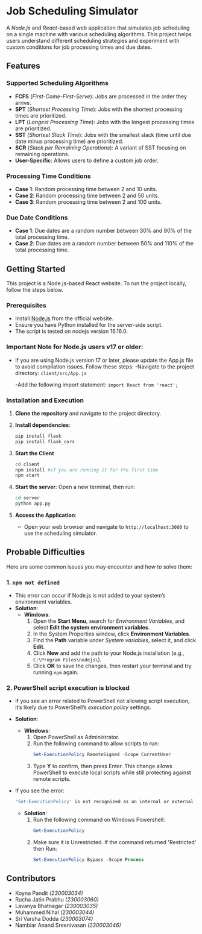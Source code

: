 # Job Scheduling Simulator

A *Node.js* and *React*-based web application that simulates job scheduling on a single machine with various scheduling algorithms. This project helps users understand different scheduling strategies and experiment with custom conditions for job processing times and due dates.

## Features

### Supported Scheduling Algorithms
- **FCFS** (*First-Come-First-Serve*): Jobs are processed in the order they arrive.
- **SPT** (*Shortest Processing Time*): Jobs with the shortest processing times are prioritized.
- **LPT** (*Longest Processing Time*): Jobs with the longest processing times are prioritized.
- **SST** (*Shortest Slack Time*): Jobs with the smallest slack (time until due date minus processing time) are prioritized.
- **SCR** (*Slack per Remaining Operations*): A variant of SST focusing on remaining operations.
- **User-Specific**: Allows users to define a custom job order.

### Processing Time Conditions
- **Case 1**: Random processing time between 2 and 10 units.
- **Case 2**: Random processing time between 2 and 50 units.
- **Case 3**: Random processing time between 2 and 100 units.

### Due Date Conditions
- **Case 1**: Due dates are a random number between 30% and 90% of the total processing time.
- **Case 2**: Due dates are a random number between 50% and 110% of the total processing time.

## Getting Started

This project is a Node.js-based React website. To run the project locally, follow the steps below.

### Prerequisites
- Install [Node.js](https://nodejs.org/) from the official website.
- Ensure you have Python installed for the server-side script.
- The script is tested on nodejs version 16.16.0.
### Important Note for Node.js users v17 or older:
- If you are using Node.js version 17 or later, please update the App.js file to avoid compilation issues. Follow these steps:
    -Navigate to the project directory:
       ```client/src/App.js
      ```

  -Add the following import statement:
      ```
      import React from 'react';
      ``` 

### Installation and Execution

1. **Clone the repository** and navigate to the project directory.

2. **Install dependencies**:
    ```bash
    pip install flask
    pip install flask_cors
    ```
3. **Start the Client**
    ```bash
    cd client
    npm install #if you are running it for the first time
    npm start
    ```

4. **Start the server**:
    Open a new terminal, then run:
    ```bash
    cd server
    python app.py
    ```

5. **Access the Application**:
   - Open your web browser and navigate to `http://localhost:3000` to use the scheduling simulator.

## Probable Difficulties

Here are some common issues you may encounter and how to solve them:

### 1. `npm not defined`
   - This error can occur if Node.js is not added to your system’s environment variables.
   - **Solution**:
      - **Windows**:
         1. Open the **Start Menu**, search for *Environment Variables*, and select **Edit the system environment variables**.
         2. In the System Properties window, click **Environment Variables**.
         3. Find the **Path** variable under *System variables*, select it, and click **Edit**.
         4. Click **New** and add the path to your Node.js installation (e.g., `C:\Program Files\nodejs\`).
         5. Click **OK** to save the changes, then restart your terminal and try running `npm` again.

### 2. PowerShell script execution is blocked
   - If you see an error related to PowerShell not allowing script execution, it’s likely due to PowerShell’s *execution policy* settings.
   - **Solution**:
      - **Windows**:
         1. Open PowerShell as Administrator.
         2. Run the following command to allow scripts to run:
            ```powershell
            Set-ExecutionPolicy RemoteSigned -Scope CurrentUser
            ```
         3. Type **Y** to confirm, then press Enter. This change allows PowerShell to execute local scripts while still protecting against remote scripts.
   
- If you see the error:
  ```powershell
  'Set-ExecutionPolicy' is not recognized as an internal or external command, operable program or batch file.
  ```
     - **Solution**:
        1. Run the following command on Windows Powershell:
            ```powershell
            Get-ExecutionPolicy
            ```
        2. Make sure it is Unrestricted. If the command returned 'Restricted' then Run:
           ```Powershell
           Set-ExecutionPolicy Bypass -Scope Process
           ```

## Contributors


- Koyna Pandit *(230003034)*
- Rucha Jatin Prabhu *(230003060)* 
- Lavanya Bhatnagar *(230003035)*
- Muhammed Nihal *(230003044)*
- Sri Varsha Dodda *(230003074)*
- Nambiar Anand Sreenivasan *(230003046)*
